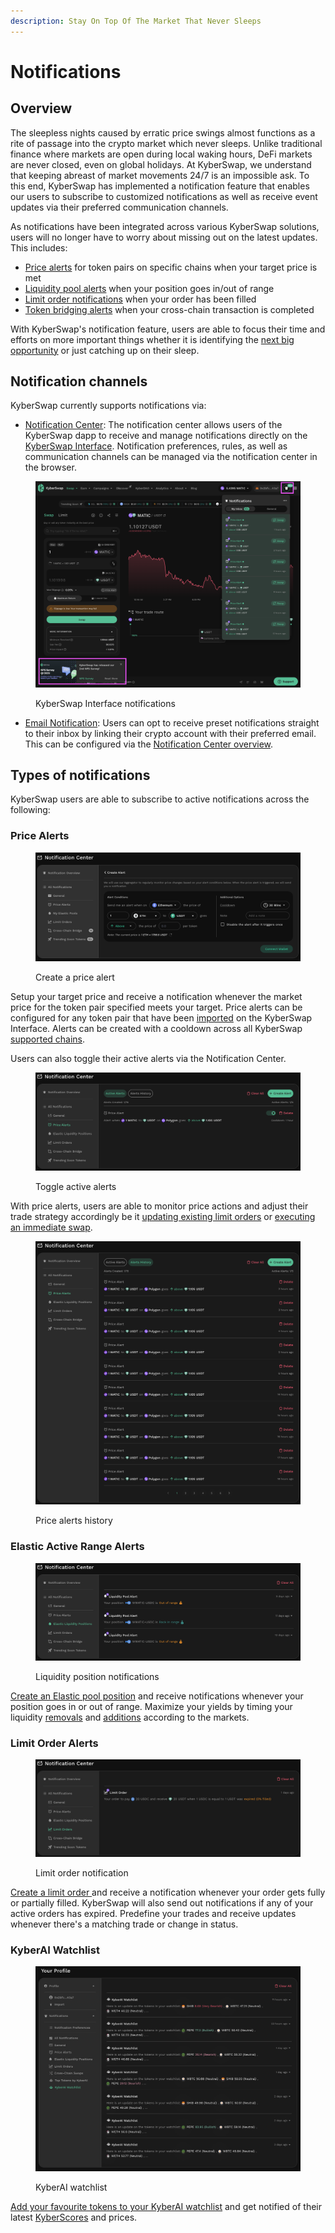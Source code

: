 ```yaml
---
description: Stay On Top Of The Market That Never Sleeps
---
```


# Notifications

## Overview

The sleepless nights caused by erratic price swings almost functions as a rite of passage into the crypto market which never sleeps. Unlike traditional finance where markets are open during local waking hours, DeFi markets are never closed, even on global holidays. At KyberSwap, we understand that keeping abreast of market movements 24/7 is an impossible ask. To this end, KyberSwap has implemented a notification feature that enables our users to subscribe to customized notifications as well as receive event updates via their preferred communication channels.

As notifications have been integrated across various KyberSwap solutions, users will no longer have to worry about missing out on the latest updates. This includes:

* [Price alerts](./#price-alerts) for token pairs on specific chains when your target price is met
* [Liquidity pool alerts](./#elastic-active-range-alerts) when your position goes in/out of range
* [Limit order notifications](./#limit-order-alerts) when your order has been filled
* [Token bridging alerts](./#bridge-asset) when your cross-chain transaction is completed

With KyberSwap's notification feature, users are able to focus their time and efforts on more important things whether it is identifying the [next big opportunity](./#discover) or just catching up on their sleep.

## Notification channels

KyberSwap currently supports notifications via:

* [Notification Center](notification-center.md): The notification center allows users of the KyberSwap dapp to receive and manage notifications directly on the [KyberSwap Interface](../). Notification preferences, rules, as well as communication channels can be managed via the notification center in the browser.

<figure><img src="../../../.gitbook/assets/image (43).png" alt=""><figcaption><p>KyberSwap Interface notifications</p></figcaption></figure>

* [Email Notification](broken-reference/): Users can opt to receive preset notifications straight to their inbox by linking their crypto account with their preferred email. This can be configured via the [Notification Center overview](notification-center.md#notification-center-overview).

## Types of notifications

KyberSwap users are able to subscribe to active notifications across the following:

### Price Alerts

<figure><img src="../../../.gitbook/assets/image (105).png" alt=""><figcaption><p>Create a price alert</p></figcaption></figure>

Setup your target price and receive a notification whenever the market price for the token pair specified meets your target. Price alerts can be configured for any token pair that have been [imported](../user-guides/add-your-favourite-tokens.md) on the KyberSwap Interface. Alerts can be created with a cooldown across all KyberSwap [supported chains](../../../getting-started/supported-exchanges-and-networks.md).

Users can also toggle their active alerts via the Notification Center.

<figure><img src="../../../.gitbook/assets/image (68).png" alt=""><figcaption><p>Toggle active alerts</p></figcaption></figure>

With price alerts, users are able to monitor price actions and adjust their trade strategy accordingly be it [updating existing limit orders](../../limit-order/user-guides/update-limit-orders.md) or [executing an immediate swap](broken-reference/).

<figure><img src="../../../.gitbook/assets/image (77).png" alt=""><figcaption><p>Price alerts history</p></figcaption></figure>

### Elastic Active Range Alerts

<figure><img src="../../../.gitbook/assets/image (4) (1).png" alt=""><figcaption><p>Liquidity position notifications</p></figcaption></figure>

[Create an Elastic pool position](broken-reference/) and receive notifications whenever your position goes in or out of range. Maximize your yields by timing your liquidity [removals](broken-reference/) and [additions](broken-reference/) according to the markets.

### Limit Order Alerts

<figure><img src="../../../.gitbook/assets/image (162).png" alt=""><figcaption><p>Limit order notification</p></figcaption></figure>

[Create a limit order ](../user-guides/trade-at-your-preferred-rates.md)and receive a notification whenever your order gets fully or partially filled. KyberSwap will also send out notifications if any of your active orders has expired. Predefine your trades and receive updates whenever there's a matching trade or change in status.

### KyberAI Watchlist

<figure><img src="../../../.gitbook/assets/Notifications_KyberAIWatchlist.png" alt=""><figcaption><p>KyberAI watchlist</p></figcaption></figure>

[Add your favourite tokens to your KyberAI watchlist](broken-reference/) and get notified of their latest [KyberScores](../../../reference/legacy/kyberai/kyberscore.md) and prices.
